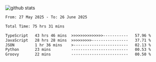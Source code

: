 
![github stats](https://github-readme-stats.vercel.app/api?username=realmahd1&show_icons=true&theme=codeSTACKr&hide_rank=true&count_private=true)

<!--START_SECTION:waka-->

```txt
From: 27 May 2025 - To: 26 June 2025

Total Time: 75 hrs 31 mins

TypeScript   43 hrs 46 mins  >>>>>>>>>>>>>>-----------   57.96 %
JavaScript   28 hrs 28 mins  >>>>>>>>>----------------   37.71 %
JSON         1 hr 36 mins    >------------------------   02.13 %
Python       23 mins         -------------------------   00.53 %
Groovy       22 mins         -------------------------   00.50 %
```

<!--END_SECTION:waka-->
